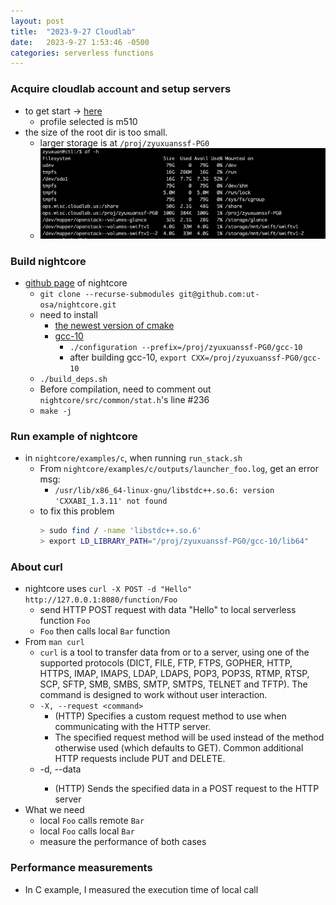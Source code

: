 ```yaml
---
layout: post
title:  "2023-9-27 Cloudlab"
date:   2023-9-27 1:53:46 -0500
categories: serverless functions
---
```

### Acquire cloudlab account and setup servers
- to get start -> [here](https://docs.cloudlab.us/getting-started.html)
	+ profile selected is m510
- the size of the root dir is too small.
	+ larger storage is at `/proj/zyuxuanssf-PG0` 
	+ ![here](/assets/2023-09-27/s1.png) 

### Build nightcore
- [github page](https://github.com/ut-osa/nightcore/tree/asplos-release) of nightcore
	+ `git clone --recurse-submodules git@github.com:ut-osa/nightcore.git`
	+ need to install 
		* [the newest version of cmake](https://cmake.org/download/)
		* [gcc-10](http://www.netgull.com/gcc/releases/gcc-10.1.0/)
			- `./configuration --prefix=/proj/zyuxuanssf-PG0/gcc-10`
			- after building gcc-10, `export CXX=/proj/zyuxuanssf-PG0/gcc-10`
	+ `./build_deps.sh`
	+ Before compilation, need to comment out `nightcore/src/common/stat.h`'s line #236 
	+ `make -j`	

### Run example of nightcore
- in `nightcore/examples/c`, when running `run_stack.sh`
	+ From `nightcore/examples/c/outputs/launcher_foo.log`, get an error msg:
		* `/usr/lib/x86_64-linux-gnu/libstdc++.so.6: version 'CXXABI_1.3.11' not found`
	+ to fix this problem
		```bash
		> sudo find / -name 'libstdc++.so.6'
		> export LD_LIBRARY_PATH="/proj/zyuxuanssf-PG0/gcc-10/lib64" 
		```

### About curl
- nightcore uses `curl -X POST -d "Hello" http://127.0.0.1:8080/function/Foo` 
	+ send HTTP POST request with data "Hello" to local serverless function `Foo`
	+ `Foo` then calls local `Bar` function
- From `man curl`
	+ `curl` is a tool to transfer data from or to a server, using one of the supported protocols (DICT, FILE, FTP, FTPS, GOPHER, HTTP, HTTPS, IMAP, IMAPS, LDAP, LDAPS, POP3, POP3S, RTMP, RTSP, SCP, SFTP, SMB, SMBS, SMTP, SMTPS, TELNET and TFTP). The command is designed to work without user interaction. 
	+ `-X, --request <command>`
		* (HTTP) Specifies a custom request method to use when communicating with the HTTP server.  
		* The specified request method will be used instead of the method otherwise used (which defaults to GET). Common additional HTTP requests include PUT and DELETE.
	+ -d, --data <data>
		* (HTTP) Sends the specified data in a POST request to the HTTP server
- What we need
	+ local `Foo` calls remote `Bar`
	+ local `Foo` calls local `Bar`
	+ measure the performance of both cases

### Performance measurements
- In C example, I measured the execution time of local call
```

```
